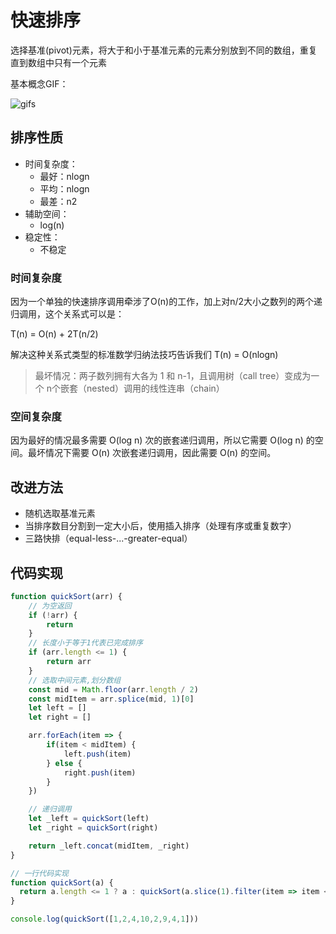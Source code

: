 # 快速排序

选择基准(pivot)元素，将大于和小于基准元素的元素分别放到不同的数组，重复直到数组中只有一个元素

基本概念GIF：

![gifs](https://www.peterchen.club/imgs/quicksort.gif)

## 排序性质

- 时间复杂度：
    - 最好：nlogn
    - 平均：nlogn
    - 最差：n2
- 辅助空间：
    - log(n)
- 稳定性：
    - 不稳定

### 时间复杂度

因为一个单独的快速排序调用牵涉了O(n)的工作，加上对n/2大小之数列的两个递归调用，这个关系式可以是：

T(n) = O(n) + 2T(n/2)

解决这种关系式类型的标准数学归纳法技巧告诉我们 T(n) = O(nlogn)

> 最坏情况：两子数列拥有大各为 1 和 n-1，且调用树（call tree）变成为一个 n个嵌套（nested）调用的线性连串（chain）

### 空间复杂度

因为最好的情况最多需要 O(log n) 次的嵌套递归调用，所以它需要 O(log n) 的空间。最坏情况下需要 O(n) 次嵌套递归调用，因此需要 O(n) 的空间。

## 改进方法

- 随机选取基准元素
- 当排序数目分割到一定大小后，使用插入排序（处理有序或重复数字）
- 三路快排（equal-less-...-greater-equal）

## 代码实现

```js
function quickSort(arr) {
    // 为空返回
    if (!arr) {
        return
    }
    // 长度小于等于1代表已完成排序
    if (arr.length <= 1) {
        return arr
    }
    // 选取中间元素,划分数组
    const mid = Math.floor(arr.length / 2)
    const midItem = arr.splice(mid, 1)[0]
    let left = []
    let right = []

    arr.forEach(item => {
        if(item < midItem) {
            left.push(item)
        } else {
            right.push(item)
        }
    })

    // 递归调用
    let _left = quickSort(left)
    let _right = quickSort(right)

    return _left.concat(midItem, _right)
}

// 一行代码实现
function quickSort(a) {
  return a.length <= 1 ? a : quickSort(a.slice(1).filter(item => item <= a[0])).concat(a[0], quickSort(a.slice(1).filter(item => item > a[0])));
}

console.log(quickSort([1,2,4,10,2,9,4,1]))
```
